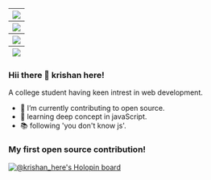 

<table align="center">
<thead>
<tr>
<th style="text-align:center"><img src="https://komarev.com/ghpvc/?username=krishan-here"></th>
</tr>
<tr>
<th style="text-align:center"><img src="https://github-readme-streak-stats.herokuapp.com/?user=krishan-here&theme=tokyonight"></th>
</tr>
<tr>
<th style="text-align:center"><img src="https://github-readme-stats.vercel.app/api?username=krishan-here"></th>
</tr>
<tr>
<th style="text-align:center"><img src="https://github-readme-stats.vercel.app/api/top-langs/?username=krishan-here"></th>
</tr>
</thead>
</table>

### Hii there 👋 krishan here!
A college student having keen intrest in web development.

- 🔭 I’m currently contributing to open source.
- 🌱 learning deep concept in javaScript.
- 📚 following 'you don't know js'.

### My first open source contribution!
[![@krishan_here's Holopin board](https://holopin.me/krishan_here)](https://holopin.io/@krishan_here)



